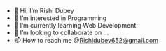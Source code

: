 - 👋 Hi, I’m Rishi Dubey
- 👀 I’m interested in Programming
- 🌱 I’m currently learning Web Development
- 💞️ I’m looking to collaborate on ...
- 📫 How to reach me @Rishidubey652@gmail.com

<!---
RISH122/RISH122 is a ✨ special ✨ repository because its `README.md` (this file) appears on your GitHub profile.
You can click the Preview link to take a look at your changes.
--->
